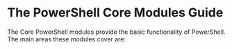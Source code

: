 #  The PowerShell Core Modules Guide

The Core PowerShell modules provide the basic functionality of PowerShell.
The main areas these modules cover are:
